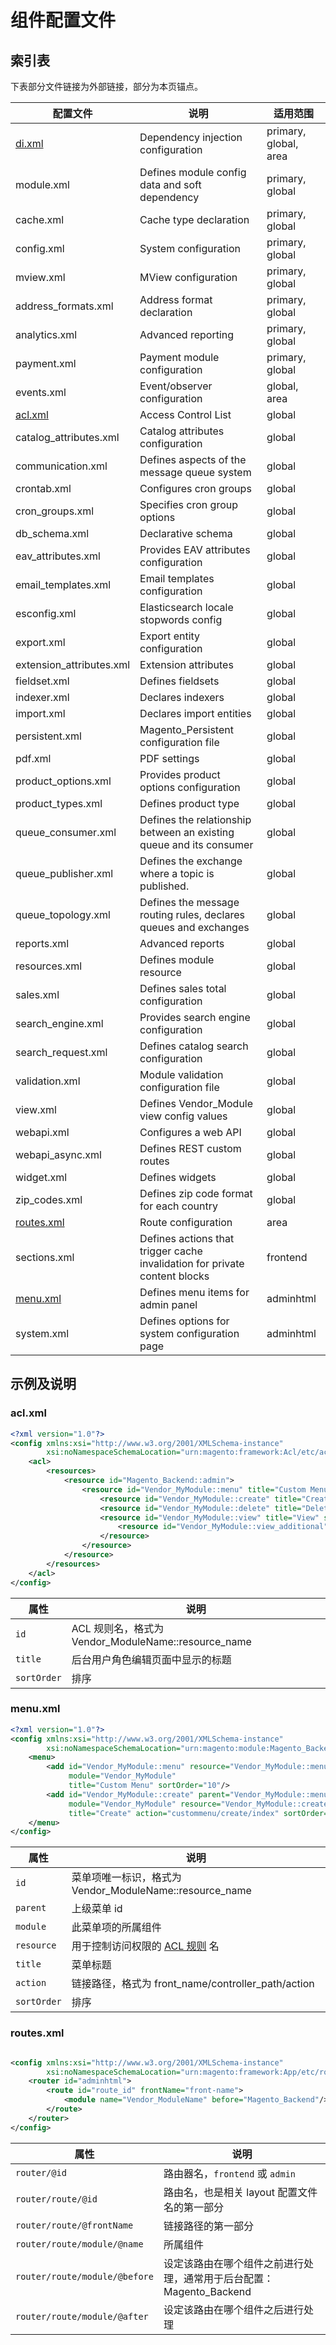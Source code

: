 # 组件配置文件

## 索引表

下表部分文件链接为外部链接，部分为本页锚点。

|配置文件|说明|适用范围|
|---|---|---|
|[di.xml](notes/codes/others/di.html)|Dependency injection configuration|primary, global, area|
|module.xml|Defines module config data and soft dependency|primary, global|
|cache.xml|Cache type declaration|primary, global|
|config.xml|System configuration|primary, global|
|mview.xml|MView configuration|primary, global|
|address_formats.xml|Address format declaration|primary, global|
|analytics.xml|Advanced reporting|primary, global|
|payment.xml|Payment module configuration|primary, global|
|events.xml|Event/observer configuration|global, area|
|[acl.xml](notes/appendices/config.html#acl.xml)|Access Control List|global|
|catalog_attributes.xml|Catalog attributes configuration|global|
|communication.xml|Defines aspects of the message queue system|global|
|crontab.xml|Configures cron groups|global|
|cron_groups.xml|Specifies cron group options|global|
|db_schema.xml|Declarative schema|global|
|eav_attributes.xml|Provides EAV attributes configuration|global|
|email_templates.xml|Email templates configuration|global|
|esconfig.xml|Elasticsearch locale stopwords config|global|
|export.xml|Export entity configuration|global|
|extension_attributes.xml|Extension attributes|global|
|fieldset.xml|Defines fieldsets|global|
|indexer.xml|Declares indexers|global|
|import.xml|Declares import entities|global|
|persistent.xml|Magento_Persistent configuration file|global|
|pdf.xml|PDF settings|global|
|product_options.xml|Provides product options configuration|global|
|product_types.xml|Defines product type|global|
|queue_consumer.xml|Defines the relationship between an existing queue and its consumer|global|
|queue_publisher.xml|Defines the exchange where a topic is published.|global|
|queue_topology.xml|Defines the message routing rules, declares queues and exchanges|global|
|reports.xml|Advanced reports|global|
|resources.xml|Defines module resource|global|
|sales.xml|Defines sales total configuration|global|
|search_engine.xml|Provides search engine configuration|global|
|search_request.xml|Defines catalog search configuration|global|
|validation.xml|Module validation configuration file|global|
|view.xml|Defines Vendor_Module view config values|global|
|webapi.xml|Configures a web API|global|
|webapi_async.xml|Defines REST custom routes|global|
|widget.xml|Defines widgets|global|
|zip_codes.xml|Defines zip code format for each country|global|
|[routes.xml](notes/appendices/config.html#routes.xml)|Route configuration|area|
|sections.xml|Defines actions that trigger cache invalidation for private content blocks|frontend|
|[menu.xml](notes/appendices/config.html#menu.xml)|Defines menu items for admin panel|adminhtml|
|system.xml|Defines options for system configuration page|adminhtml|

## 示例及说明

### acl.xml

```xml
<?xml version="1.0"?>
<config xmlns:xsi="http://www.w3.org/2001/XMLSchema-instance"
        xsi:noNamespaceSchemaLocation="urn:magento:framework:Acl/etc/acl.xsd">
    <acl>
        <resources>
            <resource id="Magento_Backend::admin">
                <resource id="Vendor_MyModule::menu" title="Custom Menu" sortOrder="10">
                    <resource id="Vendor_MyModule::create" title="Create" sortOrder="50"/>
                    <resource id="Vendor_MyModule::delete" title="Delete" sortOrder="100"/>
                    <resource id="Vendor_MyModule::view" title="View" sortOrder="150">
                        <resource id="Vendor_MyModule::view_additional" title="View Additional Information" sortOrder="10"/>
                    </resource>
                </resource>
            </resource>
        </resources>
    </acl>
</config>
```

|属性|说明|
|---|---|
|`id`|ACL 规则名，格式为 Vendor_ModuleName::resource_name|
|`title`|后台用户角色编辑页面中显示的标题|
|`sortOrder`|排序|

### menu.xml

```xml
<?xml version="1.0"?>
<config xmlns:xsi="http://www.w3.org/2001/XMLSchema-instance"
        xsi:noNamespaceSchemaLocation="urn:magento:module:Magento_Backend:etc/menu.xsd">
    <menu>
        <add id="Vendor_MyModule::menu" resource="Vendor_MyModule::menu"
             module="Vendor_MyModule"
             title="Custom Menu" sortOrder="10"/>
        <add id="Vendor_MyModule::create" parent="Vendor_MyModule::menu"
             module="Vendor_MyModule" resource="Vendor_MyModule::create"
             title="Create" action="custommenu/create/index" sortOrder="10"/>
    </menu>
</config>
```

|属性|说明|
|---|---|
|`id`|菜单项唯一标识，格式为 Vendor_ModuleName::resource_name|
|`parent`|上级菜单 id|
|`module`|此菜单项的所属组件|
|`resource`|用于控制访问权限的 [ACL 规则](notes/appendices/config.html#acl.xml) 名|
|`title`|菜单标题|
|`action`|链接路径，格式为 front_name/controller_path/action|
|`sortOrder`|排序|

### routes.xml

```xml

<config xmlns:xsi="http://www.w3.org/2001/XMLSchema-instance"
        xsi:noNamespaceSchemaLocation="urn:magento:framework:App/etc/routes.xsd">
    <router id="adminhtml">
        <route id="route_id" frontName="front-name">
            <module name="Vendor_ModuleName" before="Magento_Backend"/>
        </route>
    </router>
</config>
```

|属性|说明|
|---|---|
|`router/@id`|路由器名，`frontend` 或 `admin`|
|`router/route/@id`|路由名，也是相关 layout 配置文件名的第一部分|
|`router/route/@frontName`|链接路径的第一部分|
|`router/route/module/@name`|所属组件|
|`router/route/module/@before`|设定该路由在哪个组件之前进行处理，通常用于后台配置：Magento_Backend|
|`router/route/module/@after`|设定该路由在哪个组件之后进行处理|
